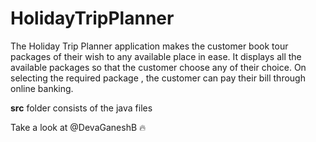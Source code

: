 # HolidayTripPlanner
The Holiday Trip Planner application makes the customer book tour packages of their wish to any available place in ease. It displays all the available packages so that the customer choose any of their choice. On selecting the required package , the customer can pay their bill through online banking.

**src** folder consists of the java files

Take a look at @DevaGaneshB :fire:

